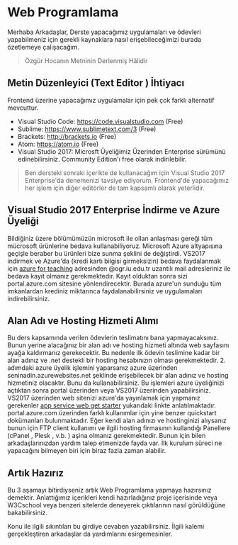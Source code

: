# Web Programlama

Merhaba Arkadaşlar,
Derste yapacağımız uygulamaları ve ödevleri yapabilmeniz için gerekli kaynaklara nasıl erişebileceğimizi burada özetlemeye çalışacağım.

> Özgür Hocanın Metninin Derlenmiş Hâlidir

## Metin Düzenleyici (Text Editor ) İhtiyacı

Frontend üzerine yapacağımız uygulamalar için pek çok farklı alternatif mevcuttur.

- Visual Studio Code: https://code.visualstudio.com (Free)
- Sublime: https://www.sublimetext.com/3 (Free)
- Brackets: http://brackets.io (Free)
- Atom: https://atom.io (Free)
- Visual Studio 2017: Microsft Üyeliğimiz Üzerinden Enterprise sürümünü edinebilirsiniz. Community Edition'ı free olarak indirilebilir.

> Ben dersteki sonraki içerikte de kullanacağım için Visual Studio 2017 Enterprise'da denemenizi tavsiye ediyorum. Frontend'de yapacağımız her işlem için diğer editörler de tam kapsamlı olarak yeterlidir.

## Visual Studio 2017 Enterprise İndirme ve Azure Üyeliği

Bildiğiniz üzere bölümümüzün microsoft ile ollan anlaşması gereği tüm mücrosoft ürünlerine bedava kullanabiliyoruz. Microsoft Azure altyapısına geçişle beraber bu ürünleri bize sunma şeklini de değiştirdi. VS2017 indirmek ve Azure'da (kredi kartı bilgisi girmeksizin) bedava faydalanmak için
[azure for teaching](https://aka.ms/devtoolsforteaching)
adresinden @ogr.iu.edu.tr uzantılı mail adresleriniz ile bedava kayıt olmanız gerekmektedir. Kayıt olduktan sonra sizi portal.azure.com sitesine yönlendirecektir. Burada azure'un sunduğu tüm imkanlardan krediniz miktarınca faydalanabilirsiniz ve uygulamaları indirebilirsiniz.

## Alan Adı ve Hosting Hizmeti Alımı

Bu ders kapsamında verilen ödevlerin teslimatını bana yapmayacaksınız. Bunun yerine alacağınız bir alan adı ve hosting hizmeti altında web sayfasını ayağa kaldırmanız gerekecektir. Bu nedenle ilk ödevin teslimine kadar bir alan adınız ve .net destekli bir hosting hesabınızın olması gerekmektedir.
2. adımdaki azure üyelik işlemini yaparsanız azure üzerinden seninadin.azurewebsites.net şeklinde erişebilecek bir alan adınız ve hosting hizmetiniz olacaktır. Bunu da kullanabilirsiniz. Bu işlemleri azure üyeliğinizi açtıktan sonra portal üzerinden veya VS2017 üzerinden yapabilirsiniz.
VS2017 üzerinden web sitenizi azure'da yayınlamak için yapmanız gerekenler
[app service web get starter](https://docs.microsoft.com/en-us/azure/app-service/app-service-web-get-started-dotnet)
yukarıdaki linkte anlatılmaktadır. portal.azure.com üzerinden farklı kullanımlar için yine benzer quickstart dokümanları bulunmaktadır.
Eğer kendi alan adınızı ve hostinginizi alıysanız bunun için FTP client kullanımı ve ilgili hosting firmasının kullandığı Panellere (cPanel , Plesk , v.b. ) aşina olmanız gerekmektedir. Bunun için bilen arkadaşlarınızdan yardım talep etmenizde fayda var. İlk kurulum süreci ne yapacağını bilmeyen biri için biraz fazla zaman alabilir.

## Artık Hazırız

Bu 3 aşamayı bitirdiyseniz artık Web Programlama yapmaya hazırsınız demektir. Anlattığımız içerikleri kendi hazırladığınız proje içerisinde veya W3Cschool veya benzeri sitelerde deneyerek çıktılarının nasıl görüldüğüne bakabilirsiniz.

Konu ile ilgili sıkıntıları bu girdiye cevaben yazabilirsiniz. İlgili kalemi gerçekleştiren arkadaşlar da yardımlarını esirgemesinler.
